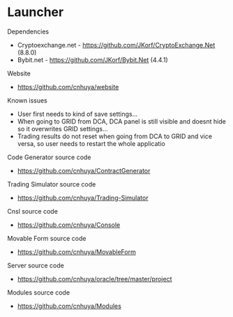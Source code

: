 # Launcher
Dependencies
- Cryptoexchange.net - https://github.com/JKorf/CryptoExchange.Net (8.8.0)
- Bybit.net - https://github.com/JKorf/Bybit.Net (4.4.1)

Website
- https://github.com/cnhuya/website

Known issues
- User first needs to kind of save settings...
- When going to GRID from DCA, DCA panel is still visible and doesnt hide so it overwrites GRID settings...
- Trading results do not reset when going from DCA to GRID and vice versa, so user needs to restart the whole applicatio

Code Generator source code
- https://github.com/cnhuya/ContractGenerator

Trading Simulator source code
- https://github.com/cnhuya/Trading-Simulator

Cnsl source code
- https://github.com/cnhuya/Console


Movable Form source code
- https://github.com/cnhuya/MovableForm

Server source code
- https://github.com/cnhuya/oracle/tree/master/project

Modules source code
- https://github.com/cnhuya/Modules
